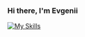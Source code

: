 ### Hi there, I'm Evgenii

[![My Skills](https://skillicons.dev/icons?i=js,html,css,java,vue)](https://skillicons.dev)



